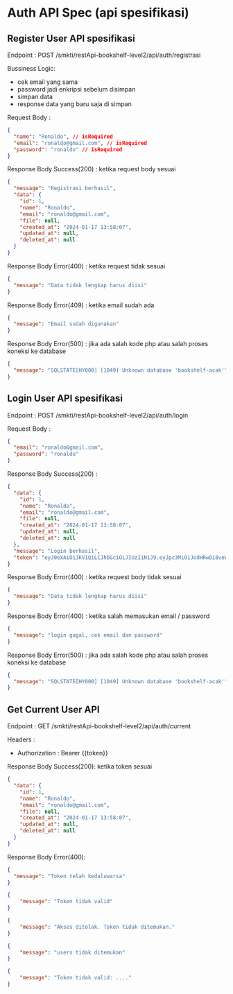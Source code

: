 # Auth API Spec (api spesifikasi)

## Register User API spesifikasi

Endpoint :  POST /smkti/restApi-bookshelf-level2/api/auth/registrasi

Bussiness Logic:
- cek email yang sama
- password jadi enkripsi sebelum disimpan
- simpan data
- response data yang baru saja di simpan

Request Body :

```json
{
  "name": "Ronaldo", // isRequired
  "email": "ronaldo@gmail.com", // isRequired
  "password": "ronaldo" // isRequired
}
```

Response Body Success(200) : ketika request body sesuai

```json
{
  "message": "Registrasi berhasil",
  "data": {
    "id": 1,
    "name": "Ronaldo",
    "email": "ronaldo@gmail.com",
    "file": null,
    "created_at": "2024-01-17 13:58:07",
    "updated_at": null,
    "deleted_at": null
  }
}
```

Response Body Error(400) : ketika request tidak sesuai

```json
{
  "message": "Data tidak lengkap harus diisi"
}
```

Response Body Error(409) : ketika email sudah ada

```json
{
  "message": "Email sudah digunakan"
}
```

Response Body Error(500) : jika ada salah kode php atau salah proses koneksi ke database

```json
{
  "message": "SQLSTATE[HY000] [1049] Unknown database 'bookshelf-acak'"
}
```

## Login User API spesifikasi

Endpoint :  POST /smkti/restApi-bookshelf-level2/api/auth/login

Request Body :

```json
{
  "email": "ronaldo@gmail.com",
  "password": "ronaldo"
}
```

Response Body Success(200) :

```json
{
  "data": {
    "id": 1,
    "name": "Ronaldo",
    "email": "ronaldo@gmail.com",
    "file": null,
    "created_at": "2024-01-17 13:58:07",
    "updated_at": null,
    "deleted_at": null
  },
  "message": "Login berhasil",
  "token": "eyJ0eXAiOiJKV1QiLCJhbGciOiJIUzI1NiJ9.eyJpc3MiOiJodHRwOi8veW91cmRvbWFpbi5jb20iLCJhdWQiOiJodHRwOi8veW91cmRvbWFpbi5jb20iLCJpYXQiOjE3MDU1MDEzNjMsImV4cCI6MTcwNTUwMTQ4MywidXNlcl9pZCI6MX0.khWRvPvQJhgpRuBW0KYAaScGgN-uoRly8_CnPL-WgEE"
}
```

Response Body Error(400) : ketika request body tidak sesuai

```json
{
  "message": "Data tidak lengkap harus diisi"
}
```

Response Body Error(400) : ketika salah memasukan email / password

```json
{
  "message": "login gagal, cek email dan password"
}
```

Response Body Error(500) : jika ada salah kode php atau salah proses koneksi ke database

```json
{
  "message": "SQLSTATE[HY000] [1049] Unknown database 'bookshelf-acak'"
}
```

## Get Current User API

Endpoint : GET /smkti/restApi-bookshelf-level2/api/auth/current

Headers :
- Authorization : Bearer {{token}}

Response Body Success(200): ketika token sesuai

```json
{
  "data": {
    "id": 1,
    "name": "Ronaldo",
    "email": "ronaldo@gmail.com",
    "file": null,
    "created_at": "2024-01-17 13:58:07",
    "updated_at": null,
    "deleted_at": null
  }
}
```

Response Body Error(400):

```json
{
  "message": "Token telah kedaluwarsa"
}
```

```json
{
    "message": "Token tidak valid"
}
```

```json
{
    "message": "Akses ditolak. Token tidak ditemukan."
}
```

```json
{
    "message": "users tidak ditemukan"
}
```

```json
{
    "message": "Token tidak valid: ...."
}
```
